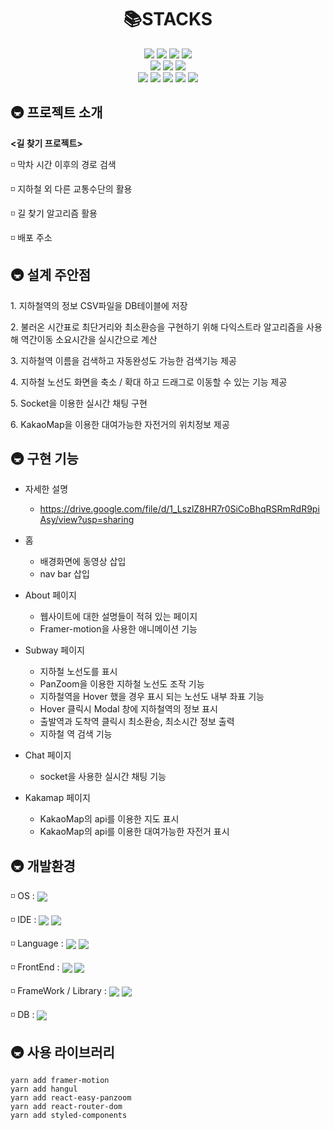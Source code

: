 <div align=center><h1>📚STACKS</h1></div>

<div align=center>
  <img src="https://img.shields.io/badge/java-007396?style=for-the-badge&logo=java&logoColor=white">
  <img src="https://img.shields.io/badge/spring boot-6DB33F?style=for-the-badge&logo=springboot&logoColor=white">
  <img src="https://img.shields.io/badge/javascript-F7DF1E?style=for-the-badge&logo=javascript&logoColor=black">
  <img src="https://img.shields.io/badge/react-61DAFB?style=for-the-badge&logo=react&logoColor=white">
  <br>

  <img src="https://img.shields.io/badge/html5-E34F26?style=for-the-badge&logo=html5&logoColor=white">
  <img src="https://img.shields.io/badge/css-1572B6?style=for-the-badge&logo=css3&logoColor=white">
  <img src="https://img.shields.io/badge/styled%20components-DB7093?style=for-the-badge&logo=styled-components&logoColor=white">
  <br>

  <img src="https://img.shields.io/badge/mysql-4479A1?style=for-the-badge&logo=mysql&logoColor=white">
  <img src="https://img.shields.io/badge/git-F05032?style=for-the-badge&logo=git&logoColor=white">
  <img src="https://img.shields.io/badge/github-181717?style=for-the-badge&logo=github&logoColor=white">
  <img src="https://img.shields.io/badge/gradle-02303A?style=for-the-badge&logo=gradle&logoColor=white">
  <img src="https://img.shields.io/badge/socket.io-010101?style=for-the-badge&logo=socket.io&logoColor=white">
</div>

<h2>🚇 프로젝트 소개</h2>

**<길 찾기 프로젝트>**

<p>◽ 막차 시간 이후의 경로 검색</p>
<p>◽ 지하철 외 다른 교통수단의 활용</p>
<p>◽ 길 찾기 알고리즘 활용</p>
<p>◽ 배포 주소 </p>


<h2>🚇 설계 주안점</h2>

  <p>1. 지하철역의 정보 CSV파일을 DB테이블에 저장</p>
  <p>2. 불러온 시간표로 최단거리와 최소환승을 구현하기 위해 다익스트라 알고리즘을 사용해 역간이동 소요시간을 실시간으로 계산</p>
  <p>3. 지하철역 이름을 검색하고 자동완성도 가능한 검색기능 제공</p>
  <p>4. 지하철 노선도 화면을 축소 / 확대 하고 드래그로 이동할 수 있는 기능 제공</p>
  <p>5. Socket을 이용한 실시간 채팅 구현</p>
  <p>6. KakaoMap을 이용한 대여가능한 자전거의 위치정보 제공</p>


<h2>🚇 구현 기능</h2>

- 자세한 설명
  - https://drive.google.com/file/d/1_LszlZ8HR7r0SiCoBhqRSRmRdR9piAsy/view?usp=sharing

- 홈
  
  - 배경화면에 동영상 삽입
  - nav bar 삽입


- About 페이지
  
  - 웹사이트에 대한 설명들이 적혀 있는 페이지
  - Framer-motion을 사용한 애니메이션 기능
 

- Subway 페이지
  
  - 지하철 노선도를 표시
  - PanZoom을 이용한 지하철 노선도 조작 기능
  - 지하철역을 Hover 했을 경우 표시 되는 노선도 내부 좌표 기능
  - Hover 클릭시 Modal 창에 지하철역의 정보 표시
  - 출발역과 도착역 클릭시 최소환승, 최소시간 정보 출력
  - 지하철 역 검색 기능
 

- Chat 페이지
  
  - socket을 사용한 실시간 채팅 기능


- Kakamap 페이지

  - KakaoMap의 api를 이용한 지도 표시
  - KakaoMap의 api를 이용한 대여가능한 자전거 표시


<h2>🚇 개발환경</h2>

  <p>◽ OS : <img src="https://img.shields.io/badge/windows 10-0078D6?style=for-the-badge&logo=windows10&logoColor=white" align=center> </p>
  <p>◽ IDE : <img src="https://img.shields.io/badge/vs code-007ACC?style=for-the-badge&logo=visual-studio-code&logoColor=white" align=center> <img src="https://img.shields.io/badge/intelli j-000000?style=for-the-badge&logo=intellij-idea&logoColor=white" align=center></p>
  <p>◽ Language : <img src="https://img.shields.io/badge/java-007396?style=for-the-badge&logo=java&logoColor=white" align=center> <img src="https://img.shields.io/badge/javascript-F7DF1E?style=for-the-badge&logo=javascript&logoColor=black" align=center></p>
  <p>◽ FrontEnd : <img src="https://img.shields.io/badge/html5-E34F26?style=for-the-badge&logo=html5&logoColor=white" align=center> <img src="https://img.shields.io/badge/css-1572B6?style=for-the-badge&logo=css3&logoColor=white" align=center></p>
  <p>◽ FrameWork / Library : <img src="https://img.shields.io/badge/spring boot-6DB33F?style=for-the-badge&logo=springboot&logoColor=white" align=center> <img src="https://img.shields.io/badge/react-61DAFB?style=for-the-badge&logo=react&logoColor=white" align=center></p>
  <p>◽ DB : <img src="https://img.shields.io/badge/mysql-4479A1?style=for-the-badge&logo=mysql&logoColor=white" align=center></p>


<h2>🚇 사용 라이브러리</h2>



```
yarn add framer-motion
yarn add hangul
yarn add react-easy-panzoom
yarn add react-router-dom
yarn add styled-components
```

